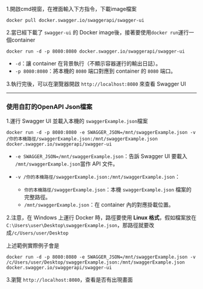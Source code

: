 1.開啟cmd視窗，在裡面輸入下方指令，下載image檔案
```
docker pull docker.swagger.io/swaggerapi/swagger-ui
```

2.當已經下載了 `swagger-ui` 的 Docker image後，接著要使用`docker run`運行一個container
```
docker run -d -p 8080:8080 docker.swagger.io/swaggerapi/swagger-ui
```
- `-d`：讓 container 在背景執行（不顯示容器運行的輸出日誌）。
- `-p 8080:8080`：將本機的 `8080` 端口對應到 container 的 `8080` 端口。

3.執行完後，可以在瀏覽器開啟 `http://localhost:8080` 來查看 Swagger UI

---
### 使用自訂的OpenAPI Json檔案

1.運行 Swagger UI 並載入本機的 `swaggerExample.json`檔案
```
docker run -d -p 8080:8080 -e SWAGGER_JSON=/mnt/swaggerExample.json -v /你的本機路徑/swaggerExample.json:/mnt/swaggerExample.json docker.swagger.io/swaggerapi/swagger-ui
```
- `-e SWAGGER_JSON=/mnt/swaggerExample.json`：告訴 Swagger UI 要載入 `/mnt/swaggerExample.json`當作 API 文件。

- `-v /你的本機路徑/swaggerExample.json:/mnt/swaggerExample.json`：
	- `你的本機路徑/swaggerExample.json`：本機 `swaggerExample.json` 檔案的完整路徑。
	- `/mnt/swaggerExample.json`：在 container 內的對應掛載位置。

2.注意，在 Windows 上運行 Docker 時，路徑要使用 **Linux 格式**，假如檔案放在`C:\Users\user\Desktop\swaggerExample.json`，那路徑就要改成`/c/Users/user/Desktop`

上述範例實際例子會是
```
docker run -d -p 8080:8080 -e SWAGGER_JSON=/mnt/swaggerExample.json -v /c/Users/user/Desktop/swaggerExample.json:/mnt/swaggerExample.json docker.swagger.io/swaggerapi/swagger-ui
```

3.瀏覽 `http://localhost:8080`，查看是否有出現畫面